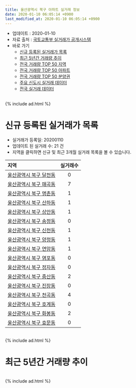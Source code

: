 ```yaml
---
title: 울산광역시 북구 아파트 실거래 정보
date: 2020-01-10 06:05:14 +0900
last_modified_at: 2020-01-10 06:05:14 +0900
---
```


* 업데이트 : 2020-01-10
* 자료 출처 : [국토교통부 실거래가 공개시스템](http://rt.molit.go.kr)
* 바로 가기
    * [신규 등록된 실거래가 목록](#신규-등록된-실거래가-목록)
    * [최근 5년간 거래량 추이](#최근-5년간-거래량-추이)
    * [전국 거래량 TOP 50 지역](https://inasie.github.io/apt-trade-info/최근-3개월-전국에서-가장-거래가-많이-발생한-지역)
    * [전국 거래량 TOP 50 아파트](https://inasie.github.io/apt-trade-info/최근-3개월-전국에서-가장-거래가-많이-발생한-아파트)
    * [전국 거래량 TOP 50 분양권](https://inasie.github.io/apt-trade-info/최근-3개월-전국에서-가장-거래가-많이-발생한-분양권)
    * [주요 신도시 실거래 데이터](https://inasie.github.io/apt-trade-info/주요-신도시)
    * [전국 실거래 데이터](https://inasie.github.io/apt-trade-info/전국)

<br>
{% include ad.html %}
<br>

# 신규 등록된 실거래가 목록
* 실거래가 등록일: 20200110
* 업데이트 된 실거래 수: 21 건
* 지역을 클릭하면 신규 및 최근 3개월 실거래 목록을 볼 수 있습니다.


|지역|실거래수|
|:---|:---:|
|[울산광역시 북구 달천동](https://inasie.github.io/apt-trade-info/울산광역시-북구-달천동)|0|
|[울산광역시 북구 매곡동](https://inasie.github.io/apt-trade-info/울산광역시-북구-매곡동)|7|
|[울산광역시 북구 명촌동](https://inasie.github.io/apt-trade-info/울산광역시-북구-명촌동)|1|
|[울산광역시 북구 산하동](https://inasie.github.io/apt-trade-info/울산광역시-북구-산하동)|1|
|[울산광역시 북구 상안동](https://inasie.github.io/apt-trade-info/울산광역시-북구-상안동)|1|
|[울산광역시 북구 송정동](https://inasie.github.io/apt-trade-info/울산광역시-북구-송정동)|0|
|[울산광역시 북구 신천동](https://inasie.github.io/apt-trade-info/울산광역시-북구-신천동)|1|
|[울산광역시 북구 양정동](https://inasie.github.io/apt-trade-info/울산광역시-북구-양정동)|1|
|[울산광역시 북구 연암동](https://inasie.github.io/apt-trade-info/울산광역시-북구-연암동)|1|
|[울산광역시 북구 염포동](https://inasie.github.io/apt-trade-info/울산광역시-북구-염포동)|0|
|[울산광역시 북구 정자동](https://inasie.github.io/apt-trade-info/울산광역시-북구-정자동)|0|
|[울산광역시 북구 중산동](https://inasie.github.io/apt-trade-info/울산광역시-북구-중산동)|2|
|[울산광역시 북구 진장동](https://inasie.github.io/apt-trade-info/울산광역시-북구-진장동)|0|
|[울산광역시 북구 천곡동](https://inasie.github.io/apt-trade-info/울산광역시-북구-천곡동)|4|
|[울산광역시 북구 호계동](https://inasie.github.io/apt-trade-info/울산광역시-북구-호계동)|0|
|[울산광역시 북구 화봉동](https://inasie.github.io/apt-trade-info/울산광역시-북구-화봉동)|2|
|[울산광역시 북구 효문동](https://inasie.github.io/apt-trade-info/울산광역시-북구-효문동)|0|


<br>
{% include ad.html %}
<br>

# 최근 5년간 거래량 추이


<div style="width:100%;">
    <canvas id="deal_progress" height="200"></canvas>
</div>

<script>
new Chart(document.getElementById("deal_progress"), {
    type: 'line',
    data: {
        labels: ['201501','201502','201503','201504','201505','201506','201507','201508','201509','201510','201511','201512','201601','201602','201603','201604','201605','201606','201607','201608','201609','201610','201611','201612','201701','201702','201703','201704','201705','201706','201707','201708','201709','201710','201711','201712','201801','201802','201803','201804','201805','201806','201807','201808','201809','201810','201811','201812','201901','201902','201903','201904','201905','201906','201907','201908','201909','201910','201911','201912','202001'],
        datasets: [{
            label: '매매',
            pointRadius: 1,
            data: [324, 272, 461, 377, 358, 369, 331, 253, 257, 348, 319, 227, 171, 154, 223, 257, 186, 175, 214, 177, 185, 218, 163, 151, 136, 143, 189, 154, 197, 215, 198, 196, 174, 140, 158, 143, 384, 236, 309, 196, 184, 214, 204, 188, 175, 270, 253, 240, 344, 349, 303, 291, 297, 305, 308, 247, 260, 442, 376, 224, 12],
            borderColor: "rgba(255, 201, 14, 1)",
            backgroundColor: "rgba(255, 201, 14, 0.5)",
            fill: false,
            lineTension: 0
        },{
            label: '전월세',
            pointRadius: 1,
            data: [134, 112, 157, 145, 207, 185, 169, 120, 151, 163, 120, 143, 138, 168, 191, 198, 223, 170, 187, 163, 148, 177, 173, 156, 156, 212, 214, 208, 207, 192, 174, 184, 164, 142, 162, 176, 224, 177, 244, 193, 207, 151, 210, 196, 160, 173, 141, 107, 156, 186, 194, 208, 244, 238, 205, 174, 178, 183, 149, 111, 13],
            borderColor: "rgba(0, 141, 185, 1)",
            backgroundColor: "rgba(0, 141, 185, 0.5)",
            fill: false,
            lineTension: 0
        }
        ]
    },
    options: {
        responsive: true,
        title: {
            display: false
        },
        tooltips: {
            mode: 'index',
            intersect: false
        },
        hover: {
            mode: 'nearest',
            intersect: true
        },
        scales: {
            xAxes: [{
                display: true,
                scaleLabel: {
                    display: true,
                    labelString: '년/월'
                }
            }],
            yAxes: [{
                display: true,
                ticks: {
                    suggestedMin: 0,
                },
                scaleLabel: {
                    display: true,
                    labelString: '실거래 수'
                }
            }]
        }
    }
});

</script>


<br>
{% include ad.html %}
<br>

